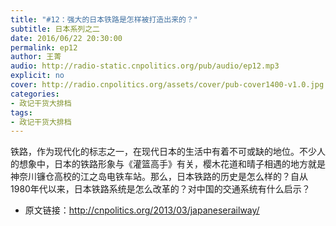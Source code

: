 ```yaml
---
title: "#12：强大的日本铁路是怎样被打造出来的？"
subtitle: 日本系列之二
date: 2016/06/22 20:30:00
permalink: ep12
author: 王菁
audio: http://radio-static.cnpolitics.org/pub/audio/ep12.mp3
explicit: no
cover: http://radio.cnpolitics.org/assets/cover/pub-cover1400-v1.0.jpg
categories:
- 政记干货大排档
tags:
- 政记干货大排档
---
```


铁路，作为现代化的标志之一，在现代日本的生活中有着不可或缺的地位。不少人的想象中，日本的铁路形象与《灌篮高手》有关，樱木花道和晴子相遇的地方就是神奈川镰仓高校的江之岛电铁车站。那么，日本铁路的历史是怎么样的？自从1980年代以来，日本铁路系统是怎么改革的？对中国的交通系统有什么启示？ 

- 原文链接：<http://cnpolitics.org/2013/03/japaneserailway/>
